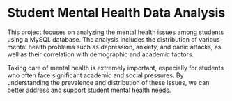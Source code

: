 # Student Mental Health Data Analysis

This project focuses on analyzing the mental health issues among students using a MySQL database. The analysis includes the distribution of various mental health problems such as depression, anxiety, and panic attacks, as well as their correlation with demographic and academic factors.

Taking care of mental health is extremely important, especially for students who often face significant academic and social pressures. By understanding the prevalence and distribution of these issues, we can better address and support student mental health needs.

